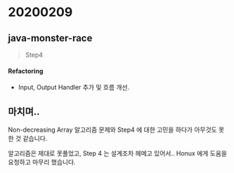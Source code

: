 # 20200209

## java-monster-race 

> Step4

#### Refactoring
- Input, Output Handler 추가 및 흐름 개선.
 
## 마치며.. 

Non-decreasing Array 알고리즘 문제와 Step4 에 대한 고민을 하다가 아무것도 못한 것 같습니다.

알고리즘은 제대로 못풀었고, Step 4 는 설계조차 헤메고 있어서.. Honux 에게 도움을 요청하고 마무리 했습니다.